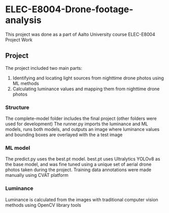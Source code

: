 # ELEC-E8004-Drone-footage-analysis
This project was done as a part of Aalto University course ELEC-E8004 Project Work

## Project
The project included two main parts:
1. Identifying and locating light sources from nighttime drone photos using ML methods
2. Calculating luminance values and mapping them from nighttime drone photos


### Structure
The complete-model folder includes the final project (other folders were used for development)
The runner.py imports the luminance and ML models, runs both models, and outputs an image where luminance values and bounding boxes are overlayed with the a test image

### ML model
The predict.py uses the best.pt model. best.pt uses Ultralytics YOLOv8 as the base model, and was fine tuned using a unique set of aerial drone photos taken during the project.
Training data annotations were made manually using CVAT platform

### Luminance
Luminance is calculated from the images with traditional computer vision methods using OpenCV library tools
